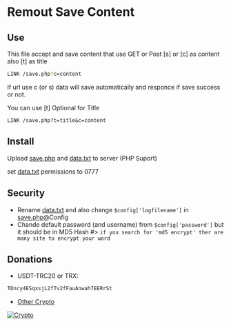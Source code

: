 # Remout Save Content

## Use
This file accept and save content that use GET or Post [s] or [c] as content also [t] as title

```bash
LINK /save.php?c=content
```

If url use c (or s) data will save automatically and responce if save success or not.

You can use [t] Optional for Title

```example
LINK /save.php?t=title&c=content
```

## Install

Upload [save.php](/save.php) and [data.txt](/data.txt) to server (PHP Suport)

set [data.txt](/data.txt) permissions to 0777

## Security

* Rename  [data.txt](/data.txt) and also change `$config['logfilename']` in  [save.php](/save.php)@Config
* Chande default password (and username) from `$config['password']`  but it should be in MD5 Hash #> `if you search for 'md5 encrypt' ther are many site to encrypt your word`

## Donations
* USDT-TRC20 or TRX:
```bash
TDncy4ESqxsjL2fTv2fFauAnwah7EERrSt
```
* [Other Crypto](https://nowpayments.io/donation/limil)

[![Crypto](https://nowpayments.io/images/embeds/donation-button-black.svg)](https://nowpayments.io/donation?api_key=KK88B02-4NKMWQ9-N8QM8AB-TACRMBM)

